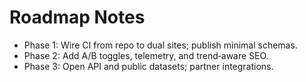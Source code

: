 # Roadmap Notes
- Phase 1: Wire CI from repo to dual sites; publish minimal schemas.
- Phase 2: Add A/B toggles, telemetry, and trend‑aware SEO.
- Phase 3: Open API and public datasets; partner integrations.

